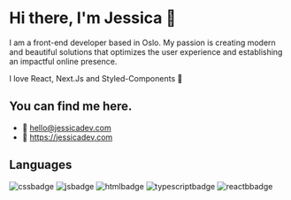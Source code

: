 # Hi there, I'm Jessica 👋
I am a front-end developer based in Oslo. 
My passion is creating modern and beautiful solutions that optimizes the user experience and establishing an impactful online presence.

I love React, Next.Js and Styled-Components 💅

## You can find me here.
- :email: hello@jessicadev.com 
- :rotating_light: https://jessicadev.com

## Languages 
![cssbadge](https://img.shields.io/badge/CSS-239120?&style=for-the-badge&logo=css3&logoColor=white)
![jsbadge](https://img.shields.io/badge/JavaScript-323330?style=for-the-badge&logo=javascript&logoColor=F7DF1E)
![htmlbadge](	https://img.shields.io/badge/HTML-239120?style=for-the-badge&logo=html5&logoColor=white)
![typescriptbadge](https://img.shields.io/badge/TypeScript-007ACC?style=for-the-badge&logo=typescript&logoColor=white)
![reactbbadge](https://img.shields.io/badge/React-20232A?style=for-the-badge&logo=react&logoColor=61DAFB)


<!--
**frontendjess/frontendjess** is a ✨ _special_ ✨ repository because its `README.md` (this file) appears on your GitHub profile.

Here are some ideas to get you started:

- 🔭 I’m currently working on ...
- 🌱 I’m currently learning ...
- 👯 I’m looking to collaborate on ...
- 🤔 I’m looking for help with ...
- 💬 Ask me about ...
- 📫 How to reach me: ...
- 😄 Pronouns: ...
- ⚡ Fun fact: ...
-->
